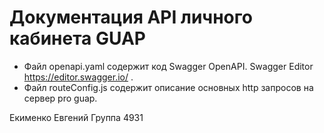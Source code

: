 # Документация API личного кабинета GUAP
- Файл openapi.yaml содержит код Swagger OpenAPI. Swagger Editor https://editor.swagger.io/ .
- Файл routeConfig.js содержит описание основных http запросов на сервер pro guap. 

Екименко Евгений Группа 4931


